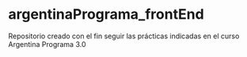 # argentinaPrograma_frontEnd
Repositorio creado con el fin seguir las prácticas indicadas en el curso Argentina Programa 3.0
